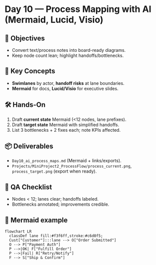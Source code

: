 # Day 10 — Process Mapping with AI (Mermaid, Lucid, Visio)

## 🎯 Objectives
- Convert text/process notes into board-ready diagrams.
- Keep node count lean; highlight handoffs/bottlenecks.

## 🧠 Key Concepts
- **Swimlanes** by actor, **handoff risks** at lane boundaries.
- **Mermaid** for docs, **Lucid/Visio** for executive slides.

## 🛠 Hands-On
1) Draft **current state** Mermaid (<12 nodes, lane prefixes).  
2) Draft **target state** Mermaid with simplified handoffs.  
3) List 3 bottlenecks + 2 fixes each; note KPIs affected.

## 📦 Deliverables
- `Day10_ai_process_maps.md` (Mermaid + links/exports).
- `Projects/MiniProject2_ProcessFlow/process_current.png`, `process_target.png` (export when ready).

## 🧪 QA Checklist
- Nodes < 12; lanes clear; handoffs labeled.
- Bottlenecks annotated; improvements credible.

## 📎 Mermaid example
```mermaid
flowchart LR
  classDef lane fill:#f3f6ff,stroke:#c6d0f5;
  Cust["Customer"]:::lane --> O["Order Submitted"]
  O --> P["Payment Auth"]
  P -->|OK| F["Fulfill Order"]
  P -->|Fail| R["Retry/Notify"]
  F --> S["Ship & Confirm"]

